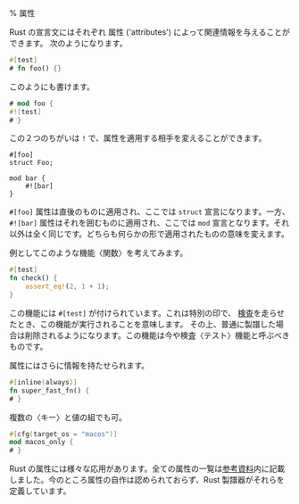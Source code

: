 % 属性

Rust の宣言文にはそれぞれ 属性 ('attributes') によって関連情報を与えることができます。
次のようになります。

```rust
#[test]
# fn foo() {}
```

このようにも書けます。

```rust
# mod foo {
#![test]
# }
```

この２つのちがいは `!` で、属性を適用する相手を変えることができます。

```rust,ignore
#[foo]
struct Foo;

mod bar {
    #![bar]
}
```

`#[foo]` 属性は直後のものに適用され、ここでは `struct`
宣言になります。一方、`#![bar]` 属性はそれを囲むものに適用され、ここでは `mod` 宣言となります。それ以外は全く同じです。どちらも何らかの形で適用されたものの意味を変えます。

例としてこのような機能〈関数〉を考えてみます。

```rust
#[test]
fn check() {
    assert_eq!(2, 1 + 1);
}
```

この機能には `#[test]` が付けられています。これは特別の印で、
[検査][tests]を走らせたとき、この機能が実行されることを意味します。
その上、普通に製譜した場合は削除されるようになります。この機能は今や検査〈テスト〉機能と呼ぶべきものです。

[tests]: testing.html

属性にはさらに情報を持たせられます。

```rust
#[inline(always)]
fn super_fast_fn() {
# }
```

複数の〈キー〉と値の組でも可。

```rust
#[cfg(target_os = "macos")]
mod macos_only {
# }
```

Rust の属性には様々な応用があります。全ての属性の一覧は[参考資料][reference]内に記載しました。今のところ属性の自作は認められておらず、Rust 製譜器がそれらを定義しています。

[reference]: ../reference.html#attributes
